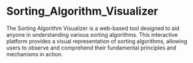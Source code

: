 # Sorting_Algorithm_Visualizer
The Sorting Algorithm Visualizer is a web-based tool designed to aid anyone in understanding various sorting algorithms. This interactive platform provides a visual representation of sorting algorithms, allowing users to observe and comprehend their fundamental principles and mechanisms in action.
